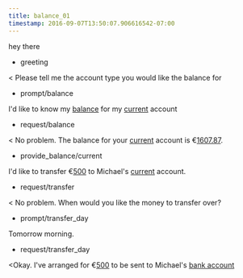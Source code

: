 ```yaml
---
title: balance_01
timestamp: 2016-09-07T13:50:07.906616542-07:00
---
```


hey there
* greeting

< Please tell me the account type you would like the balance for
* prompt/balance

I'd like to know my [balance](action) for my [current](accountType) account
* request/balance

< No problem. The balance for your [current](accountType) account is €[1607.87](amount).
* provide_balance/current

I'd like to transfer €[500](amount) to Michael's [current](accountType) account.
* request/transfer

< No problem. When would you like the money to transfer over?
* prompt/transfer_day

Tomorrow morning.
* request/transfer_day

<Okay. I've arranged for €[500](amount) to be sent to Michael's [bank account](accountType)


